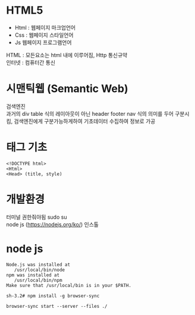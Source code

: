 # HTML5

- Html : 웹페이지 마크업언어  
- Css : 웹페이지 스타일언어  
- Js 웹페이지 프로그램언어

HTML : 모든요소는 html 내에 이루어짐, Http 통신규약  
인터넷 : 컴퓨터간 통신


# 시맨틱웹 (Semantic Web)

검색엔진   
과거의 div table 식의 레이아웃이 아닌 header footer nav 식의 의미를 두어 구분시킴, 검색엔진에게 구분가능하게하여 기초데이터 수집하여 정보로 가공

# 태그 기초
```
<!DOCTYPE html>
<Html>
<Head> (title, style)
```

# 개발환경 
터미널 권한줘야됨 sudo su  
node js (https://nodejs.org/ko/) 인스톨

# node js
```
Node.js was installed at
   /usr/local/bin/node
npm was installed at
   /usr/local/bin/npm
Make sure that /usr/local/bin is in your $PATH.
	
sh-3.2# npm install -g browser-sync

browser-sync start --server --files ./

```
